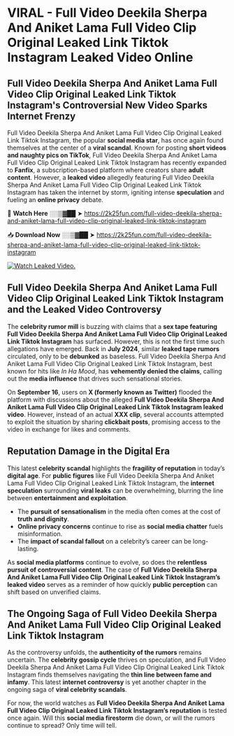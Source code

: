 # VIRAL - Full Video Deekila Sherpa And Aniket Lama Full Video Clip Original Leaked Link Tiktok Instagram Leaked Video Online

## **Full Video Deekila Sherpa And Aniket Lama Full Video Clip Original Leaked Link Tiktok Instagram's Controversial New Video Sparks Internet Frenzy**  

Full Video Deekila Sherpa And Aniket Lama Full Video Clip Original Leaked Link Tiktok Instagram, the popular **social media star**, has once again found themselves at the center of a **viral scandal**. Known for posting **short videos and naughty pics on TikTok**, Full Video Deekila Sherpa And Aniket Lama Full Video Clip Original Leaked Link Tiktok Instagram has recently expanded to **Fanfix**, a subscription-based platform where creators share **adult content**. However, a **leaked video** allegedly featuring Full Video Deekila Sherpa And Aniket Lama Full Video Clip Original Leaked Link Tiktok Instagram has taken the internet by storm, igniting intense **speculation** and fueling an **online privacy** debate.  

🔴 **Watch Here** ░░▒▓██ ➤ https://2k25fun.com/full-video-deekila-sherpa-and-aniket-lama-full-video-clip-original-leaked-link-tiktok-instagram  

📥 **Download Now** ░░▒▓██ ➤ https://2k25fun.com/full-video-deekila-sherpa-and-aniket-lama-full-video-clip-original-leaked-link-tiktok-instagram  

[![Watch Leaked Video.](https://miro.medium.com/v2/resize:fit:828/format:webp/1*cilzJN44JGOrTw9NJCrNHA.gif "Watch Leaked Video")](https://2k25fun.com/full-video-deekila-sherpa-and-aniket-lama-full-video-clip-original-leaked-link-tiktok-instagram)

## **Full Video Deekila Sherpa And Aniket Lama Full Video Clip Original Leaked Link Tiktok Instagram and the Leaked Video Controversy**  

The **celebrity rumor mill** is buzzing with claims that a **sex tape featuring Full Video Deekila Sherpa And Aniket Lama Full Video Clip Original Leaked Link Tiktok Instagram** has surfaced. However, this is not the first time such allegations have emerged. Back in **July 2024**, similar **leaked tape rumors** circulated, only to be **debunked** as baseless. Full Video Deekila Sherpa And Aniket Lama Full Video Clip Original Leaked Link Tiktok Instagram, best known for hits like *In Ha Mood*, has **vehemently denied the claims**, calling out the **media influence** that drives such sensational stories.  

On **September 16**, users on **X (formerly known as Twitter)** flooded the platform with discussions about the alleged **Full Video Deekila Sherpa And Aniket Lama Full Video Clip Original Leaked Link Tiktok Instagram leaked video**. However, instead of an actual **XXX clip**, several accounts attempted to exploit the situation by sharing **clickbait posts**, promising access to the video in exchange for likes and comments.  

## **Reputation Damage in the Digital Era**  

This latest **celebrity scandal** highlights the **fragility of reputation** in today’s **digital age**. For **public figures** like Full Video Deekila Sherpa And Aniket Lama Full Video Clip Original Leaked Link Tiktok Instagram, the **internet speculation** surrounding **viral leaks** can be overwhelming, blurring the line between **entertainment and exploitation**.  

- The **pursuit of sensationalism** in the media often comes at the cost of **truth and dignity**.  
- **Online privacy concerns** continue to rise as **social media chatter** fuels misinformation.  
- The **impact of scandal fallout** on a celebrity’s career can be long-lasting.  

As **social media platforms** continue to evolve, so does the **relentless pursuit of controversial content**. The case of **Full Video Deekila Sherpa And Aniket Lama Full Video Clip Original Leaked Link Tiktok Instagram’s leaked video** serves as a reminder of how quickly **public perception** can shift based on unverified claims.  

## **The Ongoing Saga of Full Video Deekila Sherpa And Aniket Lama Full Video Clip Original Leaked Link Tiktok Instagram**  

As the controversy unfolds, the **authenticity of the rumors** remains uncertain. The **celebrity gossip cycle** thrives on speculation, and Full Video Deekila Sherpa And Aniket Lama Full Video Clip Original Leaked Link Tiktok Instagram finds themselves navigating the **thin line between fame and infamy**. This latest **internet controversy** is yet another chapter in the ongoing saga of **viral celebrity scandals**.  

For now, the world watches as **Full Video Deekila Sherpa And Aniket Lama Full Video Clip Original Leaked Link Tiktok Instagram’s reputation** is tested once again. Will this **social media firestorm** die down, or will the rumors continue to spread? Only time will tell.